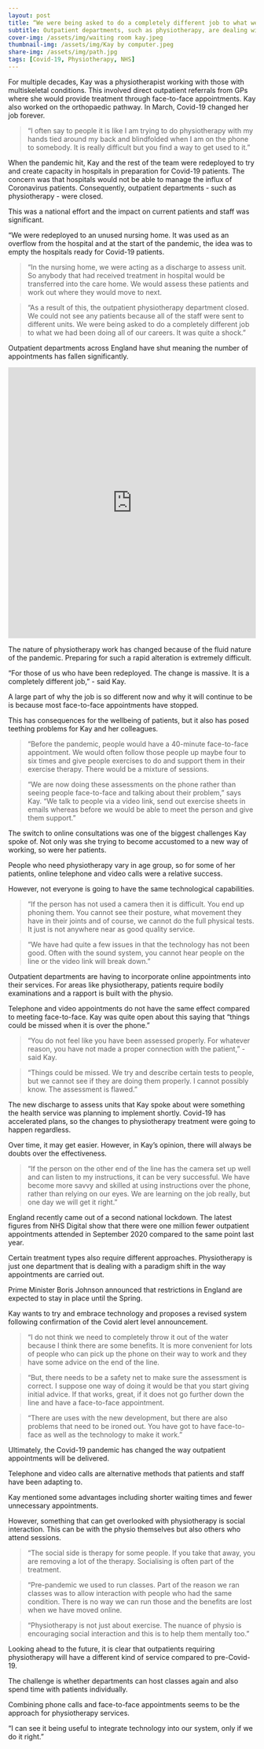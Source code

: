 ```yaml
---
layout: post
title: “We were being asked to do a completely different job to what we had been doing all of our careers” - physiotherapist Kay Hebden on the impact of Covid-19
subtitle: Outpatient departments, such as physiotherapy, are dealing with a global pandemic which has altered the working environment in a plethora of ways.
cover-img: /assets/img/waiting room kay.jpeg
thumbnail-img: /assets/img/Kay by computer.jpeg
share-img: /assets/img/path.jpg
tags: [Covid-19, Physiotherapy, NHS]
---
```


For multiple decades, Kay was a physiotherapist working with those with multiskeletal conditions. This involved direct outpatient referrals from GPs where she would provide treatment through face-to-face appointments. Kay also worked on the orthopaedic pathway. In March, Covid-19 changed her job forever.

>“I often say to people it is like I am trying to do physiotherapy with my hands tied around my back and blindfolded when I am on the phone to somebody. It is really difficult but you find a way to get used to it.”

When the pandemic hit, Kay and the rest of the team were redeployed to try and create capacity in hospitals in preparation for Covid-19 patients. The concern was that hospitals would not be able to manage the influx of Coronavirus patients. Consequently, outpatient departments - such as physiotherapy - were closed.

This was a national effort and the impact on current patients and staff was significant.

“We were redeployed to an unused nursing home. It was used as an overflow from the hospital and at the start of the pandemic, the idea was to empty the hospitals ready for Covid-19 patients.

>“In the nursing home, we were acting as a discharge to assess unit. So anybody that had received treatment in hospital would be transferred into the care home. We would assess these patients and work out where they would move to next.

>“As a result of this, the outpatient physiotherapy department closed. We could not see any patients because all of the staff were sent to different units. We were being asked to do a completely different job to what we had been doing all of our careers. It was quite a shock.”

Outpatient departments across England have shut meaning the number of appointments has fallen significantly.

<iframe title="The total number of outpatients appointments has fallen in the past year" aria-label="Interactive line chart" id="datawrapper-chart-N2E6a" src="https://datawrapper.dwcdn.net/N2E6a/2/" scrolling="no" frameborder="0" style="border: none;" width="100%" height="550"></iframe>

The nature of physiotherapy work has changed because of the fluid nature of the pandemic. Preparing for such a rapid alteration is extremely difficult.

“For those of us who have been redeployed. The change is massive. It is a completely different job,” - said Kay.

A large part of why the job is so different now and why it will continue to be is because most face-to-face appointments have stopped.

This has consequences for the wellbeing of patients, but it also has posed teething problems for Kay and her colleagues.

> “Before the pandemic, people would have a 40-minute face-to-face appointment. We would often follow those people up maybe four to six times and give people exercises to do and support them in their exercise therapy. There would be a mixture of sessions.

> “We are now doing these assessments on the phone rather than seeing people face-to-face and talking about their problem,” says Kay. “We talk to people via a video link, send out exercise sheets in emails whereas before we would be able to meet the person and give them support.”

The switch to online consultations was one of the biggest challenges Kay spoke of. Not only was she trying to become accustomed to a new way of working, so were her patients.

People who need physiotherapy vary in age group, so for some of her patients, online telephone and video calls were a relative success.

However, not everyone is going to have the same technological capabilities.

> “If the person has not used a camera then it is difficult. You end up phoning them. You cannot see their posture, what movement they have in their joints and of course, we cannot do the full physical tests. It just is not anywhere near as good quality service.

> “We have had quite a few issues in that the technology has not been good. Often with the sound system, you cannot hear people on the line or the video link will break down.”

Outpatient departments are having to incorporate online appointments into their services. For areas like physiotherapy, patients require bodily examinations and a rapport is built with the physio.

Telephone and video appointments do not have the same effect compared to meeting face-to-face. Kay was quite open about this saying that “things could be missed when it is over the phone.”

> “You do not feel like you have been assessed properly. For whatever reason, you have not made a proper connection with the patient,” - said Kay.

> “Things could be missed. We try and describe certain tests to people, but we cannot see if they are doing them properly. I cannot possibly know. The assessment is flawed.”

The new discharge to assess units that Kay spoke about were something the health service was planning to implement shortly. Covid-19 has accelerated plans, so the changes to physiotherapy treatment were going to happen regardless.

Over time, it may get easier. However, in Kay’s opinion, there will always be doubts over the effectiveness.

> “If the person on the other end of the line has the camera set up well and can listen to my instructions, it can be very successful. We have become more savvy and skilled at using instructions over the phone, rather than relying on our eyes. We are learning on the job really, but one day we will get it right.”

England recently came out of a second national lockdown. The latest figures from NHS Digital show that there were one million fewer outpatient appointments attended in September 2020 compared to the same point last year.

Certain treatment types also require different approaches. Physiotherapy is just one department that is dealing with a paradigm shift in the way appointments are carried out.

<div class="flourish-embed flourish-chart" data-src="visualisation/4405971"><script src="https://public.flourish.studio/resources/embed.js"></script></div>

Prime Minister Boris Johnson announced that restrictions in England are expected to stay in place until the Spring.

Kay wants to try and embrace technology and proposes a revised system following confirmation of the Covid alert level announcement.

> “I do not think we need to completely throw it out of the water because I think there are some benefits. It is more convenient for lots of people who can pick up the phone on their way to work and they have some advice on the end of the line.

> “But, there needs to be a safety net to make sure the assessment is correct. I suppose one way of doing it would be that you start giving initial advice. If that works, great, if it does not go further down the line and have a face-to-face appointment.

> “There are uses with the new development, but there are also problems that need to be ironed out. You have got to have face-to-face as well as the technology to make it work.”

Ultimately, the Covid-19 pandemic has changed the way outpatient appointments will be delivered.

Telephone and video calls are alternative methods that patients and staff have been adapting to.

Kay mentioned some advantages including shorter waiting times and fewer unnecessary appointments.

However, something that can get overlooked with physiotherapy is social interaction. This can be with the physio themselves but also others who attend sessions.

> “The social side is therapy for some people. If you take that away, you are removing a lot of the therapy. Socialising is often part of the treatment.

> “Pre-pandemic we used to run classes. Part of the reason we ran classes was to allow interaction with people who had the same condition. There is no way we can run those and the benefits are lost when we have moved online.

> “Physiotherapy is not just about exercise. The nuance of physio is encouraging social interaction and this is to help them mentally too.”

Looking ahead to the future, it is clear that outpatients requiring physiotherapy will have a different kind of service compared to pre-Covid-19.

The challenge is whether departments can host classes again and also spend time with patients individually. 

Combining phone calls and face-to-face appointments seems to be the approach for physiotherapy services.

“I can see it being useful to integrate technology into our system, only if we do it right.”

